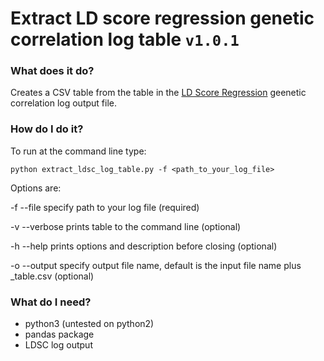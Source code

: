 # Extract LD score regression genetic correlation log table `v1.0.1`


### What does it do?
Creates a CSV table from the table in the [LD Score Regression](https://github.com/bulik/ldsc) geenetic correlation log output file.

### How do I do it?
To run at the command line type:

`python extract_ldsc_log_table.py -f <path_to_your_log_file>` 

Options are:

 -f --file      specify path to your log file (required)

 -v --verbose   prints table to the command line (optional)

 -h --help      prints options and description before closing (optional)
 
 -o --output    specify output file name, default is the input file name plus _table.csv (optional)
 
 
 ### What do I need?
 
 * python3 (untested on python2)
 * pandas package
 * LDSC log output 
             
